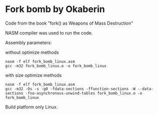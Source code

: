 # Fork bomb by Okaberin

Code from the book "fork() as Weapons of Mass Destruction"

NASM compiler was used to run the code.

Assembly parameters:

without optimize methods
```
nasm -f elf fork_bomb_linux.asm
gcc -m32 fork_bomb_linux.o -o fork_bomb_linux
```

with size optimize methods
```
nasm -f elf fork_bomb_linux.asm
gcc -m32 -Os -s -g0 -fdata-sections -ffunction-sections -W --data-sections -fno-asynchronous-unwind-tables fork_bomb_linux.o -o fork_bomb_linux
```

Build platform only Linux.
